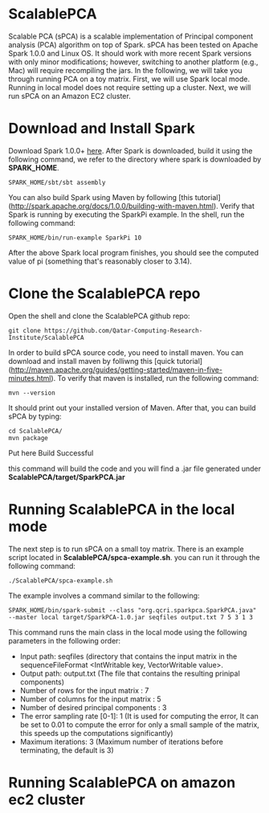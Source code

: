 ScalablePCA
===========

Scalable PCA (sPCA) is a scalable implementation of Principal component analysis (PCA) algorithm on top of Spark. sPCA has been tested on Apache Spark 1.0.0 and Linux OS. It should work with more recent Spark versions with only minor modifications; however, switching to another platform (e.g., Mac) will require recompiling the jars. In the following, we will take you through running PCA on a toy matrix. First, we will use Spark local mode. Running in local model does not require setting up a cluster. Next, we will run sPCA on an Amazon EC2 cluster.


Download and Install Spark
==========================

Download  Spark 1.0.0+ [here](https://spark.apache.org/downloads.html). After Spark is downloaded, build it using the following command, we refer to the directory where spark is downloaded by **SPARK_HOME**.

```
SPARK_HOME/sbt/sbt assembly
```

You can also build Spark using Maven by following [this tutorial] (http://spark.apache.org/docs/1.0.0/building-with-maven.html).
Verify that Spark is running by executing the SparkPi example. In the shell, run the following command:
```
SPARK_HOME/bin/run-example SparkPi 10
```
After the above Spark local program finishes, you should see the computed value of pi (something that's reasonably closer to 3.14).

Clone the ScalablePCA repo
==========================
Open the shell and clone the ScalablePCA github repo:
```
git clone https://github.com/Qatar-Computing-Research-Institute/ScalablePCA
```
In order to build sPCA source code, you need to install maven. You can download and install maven by folliwng this [quick tutorial] (http://maven.apache.org/guides/getting-started/maven-in-five-minutes.html). To verify that maven is installed, run the following 
command:
```
mvn --version
```
It should print out your installed version of Maven. After that, you can build sPCA by typing:

```
cd ScalablePCA/
mvn package
```
Put here Build Successful

this command will build the code and you will find a .jar file generated under **ScalablePCA/target/SparkPCA.jar**


Running ScalablePCA in the local mode
=====================================
The next step is to run sPCA on a small toy matrix. There is an example script located in **ScalablePCA/spca-example.sh**. you can run it through the following command:
```
./ScalablePCA/spca-example.sh
```
The example involves a command similar to the following:
```
SPARK_HOME/bin/spark-submit --class "org.qcri.sparkpca.SparkPCA.java" --master local target/SparkPCA-1.0.jar seqfiles output.txt 7 5 3 1 3
```
This command runs the main class in the local mode using the following parameters in the following order:
- Input path: seqfiles (directory that contains the input matrix in the sequenceFileFormat <IntWritable key, VectorWritable value>.
- Output path: output.txt (The file that contains the resulting prinipal components)
- Number of rows for the input matrix : 7 
- Number of columns for the input matrix : 5 
- Number of desired principal components : 3 
- The error sampling rate [0-1]: 1 (It is used for computing the error, It can be set to 0.01 to compute the error for only a small sample of the matrix, this speeds up the computations significantly) 
- Maximum iterations: 3 (Maximum number of iterations before terminating, the default is 3) 

Running ScalablePCA on amazon ec2 cluster
=========================================


